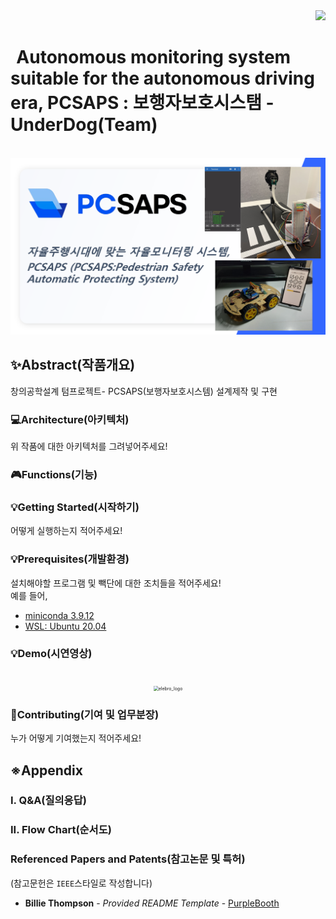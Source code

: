 <div align="right">
<a href="https://www.youtube.com/watch?v=2XYPsuYIMac "><img src="https://img.shields.io/badge/YouTube-%23FF0000.svg?style=for-the-badge&logo=YouTube&logoColor=white"/></a>
</div>

#  Autonomous monitoring system suitable for the autonomous driving era, PCSAPS : 보행자보호시스탬 - UnderDog(Team)
<p align="center">
  <br>
 	<img src="./preview(20240116).png" alt="elebro_logo" style="zoom:50%;" />
  <br>
</p>

## ✨Abstract(작품개요)
창의공학설계 텀프로젝트- PCSAPS(보행자보호시스템) 설계제작 및 구현

### 💻Architecture(아키텍처)

위 작품에 대한 아키텍처를 그려넣어주세요!

### 🎮Functions(기능)

### 💡Getting Started(시작하기)

어떻게 실행하는지 적어주세요!

### 💡Prerequisites(개발환경)

설치해야할 프로그램 및 빽단에 대한 조치들을 적어주세요!<br>
예를 들어,
- [miniconda 3.9.12](https://docs.anaconda.com/miniconda/release-notes/)
- [WSL: Ubuntu 20.04](https://wikidocs.net/219899)



### 💡Demo(시연영상)
<p align="center">
  <br>
 	<img src="https://github.com/user-attachments/assets/8e33e7fb-e694-461b-9933-fe5e16928902" alt="elebro_logo" style="zoom:50%;" />
  <br>
</p>


### 📑Contributing(기여 및 업무분장)

누가 어떻게 기여했는지 적어주세요!


## ※Appendix

### I. Q&A(질의응답)

### II. Flow Chart(순서도)

### Referenced Papers and Patents(참고논문 및 특허)
(참고문헌은 `IEEE`스타일로 작성합니다)

  - **Billie Thompson** - *Provided README Template* -
    [PurpleBooth](https://github.com/PurpleBooth)
